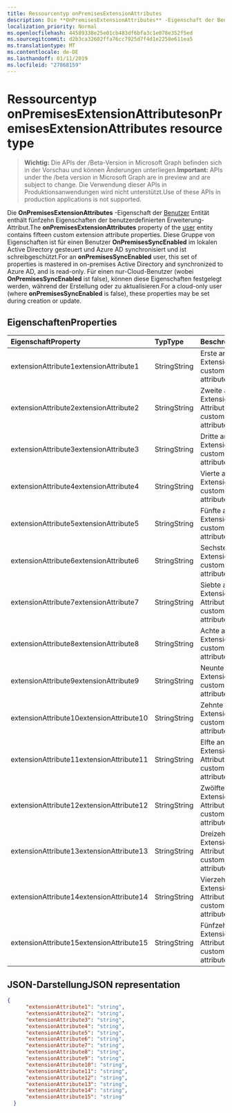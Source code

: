 ```yaml
---
title: Ressourcentyp onPremisesExtensionAttributes
description: Die **OnPremisesExtensionAttributes** -Eigenschaft der Benutzerentität enthält fünfzehn Eigenschaften der benutzerdefinierten Erweiterung-Attribut. Diese Gruppe von Eigenschaften ist für einen Benutzer **OnPremisesSyncEnabled** im lokalen Active Directory gesteuert und Azure AD synchronisiert und ist schreibgeschützt. Für einen nur-Cloud-Benutzer (wobei **OnPremisesSyncEnabled** ist false), können diese Eigenschaften festgelegt werden, während der Erstellung oder zu aktualisieren.
localization_priority: Normal
ms.openlocfilehash: 44589338e25e01cb483df6bfa3c1e078e352f5ed
ms.sourcegitcommit: d2b3ca32602ffa76cc7925d7f4d1e2258e611ea5
ms.translationtype: MT
ms.contentlocale: de-DE
ms.lasthandoff: 01/11/2019
ms.locfileid: "27868159"
---
```

# <a name="onpremisesextensionattributes-resource-type"></a><span data-ttu-id="07950-105">Ressourcentyp onPremisesExtensionAttributes</span><span class="sxs-lookup"><span data-stu-id="07950-105">onPremisesExtensionAttributes resource type</span></span>

> <span data-ttu-id="07950-106">**Wichtig:** Die APIs der /Beta-Version in Microsoft Graph befinden sich in der Vorschau und können Änderungen unterliegen.</span><span class="sxs-lookup"><span data-stu-id="07950-106">**Important:** APIs under the /beta version in Microsoft Graph are in preview and are subject to change.</span></span> <span data-ttu-id="07950-107">Die Verwendung dieser APIs in Produktionsanwendungen wird nicht unterstützt.</span><span class="sxs-lookup"><span data-stu-id="07950-107">Use of these APIs in production applications is not supported.</span></span>

<span data-ttu-id="07950-108">Die **OnPremisesExtensionAttributes** -Eigenschaft der [Benutzer](user.md) Entität enthält fünfzehn Eigenschaften der benutzerdefinierten Erweiterung-Attribut.</span><span class="sxs-lookup"><span data-stu-id="07950-108">The **onPremisesExtensionAttributes** property of the [user](user.md) entity contains fifteen custom extension attribute properties.</span></span> <span data-ttu-id="07950-109">Diese Gruppe von Eigenschaften ist für einen Benutzer **OnPremisesSyncEnabled** im lokalen Active Directory gesteuert und Azure AD synchronisiert und ist schreibgeschützt.</span><span class="sxs-lookup"><span data-stu-id="07950-109">For an **onPremisesSyncEnabled** user, this set of properties is mastered in on-premises Active Directory and synchronized to Azure AD, and is read-only.</span></span> <span data-ttu-id="07950-110">Für einen nur-Cloud-Benutzer (wobei **OnPremisesSyncEnabled** ist false), können diese Eigenschaften festgelegt werden, während der Erstellung oder zu aktualisieren.</span><span class="sxs-lookup"><span data-stu-id="07950-110">For a cloud-only user (where **onPremisesSyncEnabled** is false), these properties may be set during creation or update.</span></span>


## <a name="properties"></a><span data-ttu-id="07950-111">Eigenschaften</span><span class="sxs-lookup"><span data-stu-id="07950-111">Properties</span></span>
| <span data-ttu-id="07950-112">Eigenschaft</span><span class="sxs-lookup"><span data-stu-id="07950-112">Property</span></span>     | <span data-ttu-id="07950-113">Typ</span><span class="sxs-lookup"><span data-stu-id="07950-113">Type</span></span>   |<span data-ttu-id="07950-114">Beschreibung</span><span class="sxs-lookup"><span data-stu-id="07950-114">Description</span></span>|
|:---------------|:--------|:----------|
|<span data-ttu-id="07950-115">extensionAttribute1</span><span class="sxs-lookup"><span data-stu-id="07950-115">extensionAttribute1</span></span>|<span data-ttu-id="07950-116">String</span><span class="sxs-lookup"><span data-stu-id="07950-116">String</span></span>| <span data-ttu-id="07950-117">Erste anpassbare Extension-Attribut.</span><span class="sxs-lookup"><span data-stu-id="07950-117">First customizable extension attribute.</span></span> |
|<span data-ttu-id="07950-118">extensionAttribute2</span><span class="sxs-lookup"><span data-stu-id="07950-118">extensionAttribute2</span></span>|<span data-ttu-id="07950-119">String</span><span class="sxs-lookup"><span data-stu-id="07950-119">String</span></span>| <span data-ttu-id="07950-120">Zweite anpassbare Extension-Attribut.</span><span class="sxs-lookup"><span data-stu-id="07950-120">Second customizable extension attribute.</span></span> |
|<span data-ttu-id="07950-121">extensionAttribute3</span><span class="sxs-lookup"><span data-stu-id="07950-121">extensionAttribute3</span></span>|<span data-ttu-id="07950-122">String</span><span class="sxs-lookup"><span data-stu-id="07950-122">String</span></span>| <span data-ttu-id="07950-123">Dritte anpassbare Extension-Attribut.</span><span class="sxs-lookup"><span data-stu-id="07950-123">Third customizable extension attribute.</span></span> |
|<span data-ttu-id="07950-124">extensionAttribute4</span><span class="sxs-lookup"><span data-stu-id="07950-124">extensionAttribute4</span></span>|<span data-ttu-id="07950-125">String</span><span class="sxs-lookup"><span data-stu-id="07950-125">String</span></span>| <span data-ttu-id="07950-126">Vierte anpassbare Extension-Attribut.</span><span class="sxs-lookup"><span data-stu-id="07950-126">Fourth customizable extension attribute.</span></span> |
|<span data-ttu-id="07950-127">extensionAttribute5</span><span class="sxs-lookup"><span data-stu-id="07950-127">extensionAttribute5</span></span>|<span data-ttu-id="07950-128">String</span><span class="sxs-lookup"><span data-stu-id="07950-128">String</span></span>| <span data-ttu-id="07950-129">Fünfte anpassbare Extension-Attribut.</span><span class="sxs-lookup"><span data-stu-id="07950-129">Fifth customizable extension attribute.</span></span> |
|<span data-ttu-id="07950-130">extensionAttribute6</span><span class="sxs-lookup"><span data-stu-id="07950-130">extensionAttribute6</span></span>|<span data-ttu-id="07950-131">String</span><span class="sxs-lookup"><span data-stu-id="07950-131">String</span></span>| <span data-ttu-id="07950-132">Sechste anpassbare Extension-Attribut.</span><span class="sxs-lookup"><span data-stu-id="07950-132">Sixth customizable extension attribute.</span></span> |
|<span data-ttu-id="07950-133">extensionAttribute7</span><span class="sxs-lookup"><span data-stu-id="07950-133">extensionAttribute7</span></span>|<span data-ttu-id="07950-134">String</span><span class="sxs-lookup"><span data-stu-id="07950-134">String</span></span>| <span data-ttu-id="07950-135">Siebte anpassbare Extension-Attribut.</span><span class="sxs-lookup"><span data-stu-id="07950-135">Seventh customizable extension attribute.</span></span> |
|<span data-ttu-id="07950-136">extensionAttribute8</span><span class="sxs-lookup"><span data-stu-id="07950-136">extensionAttribute8</span></span>|<span data-ttu-id="07950-137">String</span><span class="sxs-lookup"><span data-stu-id="07950-137">String</span></span>| <span data-ttu-id="07950-138">Achte anpassbare Extension-Attribut.</span><span class="sxs-lookup"><span data-stu-id="07950-138">Eighth customizable extension attribute.</span></span> |
|<span data-ttu-id="07950-139">extensionAttribute9</span><span class="sxs-lookup"><span data-stu-id="07950-139">extensionAttribute9</span></span>|<span data-ttu-id="07950-140">String</span><span class="sxs-lookup"><span data-stu-id="07950-140">String</span></span>| <span data-ttu-id="07950-141">Neunte anpassbare Extension-Attribut.</span><span class="sxs-lookup"><span data-stu-id="07950-141">Ninth customizable extension attribute.</span></span> |
|<span data-ttu-id="07950-142">extensionAttribute10</span><span class="sxs-lookup"><span data-stu-id="07950-142">extensionAttribute10</span></span>|<span data-ttu-id="07950-143">String</span><span class="sxs-lookup"><span data-stu-id="07950-143">String</span></span>| <span data-ttu-id="07950-144">Zehnte anpassbare Extension-Attribut.</span><span class="sxs-lookup"><span data-stu-id="07950-144">Tenth customizable extension attribute.</span></span> |
|<span data-ttu-id="07950-145">extensionAttribute11</span><span class="sxs-lookup"><span data-stu-id="07950-145">extensionAttribute11</span></span>|<span data-ttu-id="07950-146">String</span><span class="sxs-lookup"><span data-stu-id="07950-146">String</span></span>| <span data-ttu-id="07950-147">Elfte anpassbare Extension-Attribut.</span><span class="sxs-lookup"><span data-stu-id="07950-147">Eleventh customizable extension attribute.</span></span> |
|<span data-ttu-id="07950-148">extensionAttribute12</span><span class="sxs-lookup"><span data-stu-id="07950-148">extensionAttribute12</span></span>|<span data-ttu-id="07950-149">String</span><span class="sxs-lookup"><span data-stu-id="07950-149">String</span></span>| <span data-ttu-id="07950-150">Zwölfte anpassbarer Extension-Attribut.</span><span class="sxs-lookup"><span data-stu-id="07950-150">Twelfth customizable extension attribute.</span></span> |
|<span data-ttu-id="07950-151">extensionAttribute13</span><span class="sxs-lookup"><span data-stu-id="07950-151">extensionAttribute13</span></span>|<span data-ttu-id="07950-152">String</span><span class="sxs-lookup"><span data-stu-id="07950-152">String</span></span>| <span data-ttu-id="07950-153">Dreizehnte anpassbare Extension-Attribut.</span><span class="sxs-lookup"><span data-stu-id="07950-153">Thirteenth customizable extension attribute.</span></span> |
|<span data-ttu-id="07950-154">extensionAttribute14</span><span class="sxs-lookup"><span data-stu-id="07950-154">extensionAttribute14</span></span>|<span data-ttu-id="07950-155">String</span><span class="sxs-lookup"><span data-stu-id="07950-155">String</span></span>| <span data-ttu-id="07950-156">Vierzehnte anpassbare Extension-Attribut.</span><span class="sxs-lookup"><span data-stu-id="07950-156">Fourteenth customizable extension attribute.</span></span> |
|<span data-ttu-id="07950-157">extensionAttribute15</span><span class="sxs-lookup"><span data-stu-id="07950-157">extensionAttribute15</span></span>|<span data-ttu-id="07950-158">String</span><span class="sxs-lookup"><span data-stu-id="07950-158">String</span></span>| <span data-ttu-id="07950-159">Fünfzehnte anpassbare Extension-Attribut.</span><span class="sxs-lookup"><span data-stu-id="07950-159">Fifteenth customizable extension attribute.</span></span> |

## <a name="json-representation"></a><span data-ttu-id="07950-160">JSON-Darstellung</span><span class="sxs-lookup"><span data-stu-id="07950-160">JSON representation</span></span>

<!-- {
  "blockType": "resource",
  "optionalProperties": [

  ],
  "@odata.type": "microsoft.graph.onPremisesExtensionAttributes"
}-->


```json
{
      "extensionAttribute1": "string",
      "extensionAttribute2": "string",
      "extensionAttribute3": "string",
      "extensionAttribute4": "string",
      "extensionAttribute5": "string",
      "extensionAttribute6": "string",
      "extensionAttribute7": "string",
      "extensionAttribute8": "string",
      "extensionAttribute9": "string",
      "extensionAttribute10": "string",
      "extensionAttribute11": "string",
      "extensionAttribute12": "string",
      "extensionAttribute13": "string",
      "extensionAttribute14": "string",
      "extensionAttribute15": "string"
  }

```


<!-- uuid: 8fcb5dbc-d5aa-4681-8e31-b001d5168d79
2015-10-25 14:57:30 UTC -->
<!-- {
  "type": "#page.annotation",
  "description": "onPremisesExtensionAttributes resource",
  "keywords": "",
  "section": "documentation",
  "tocPath": ""
}-->
